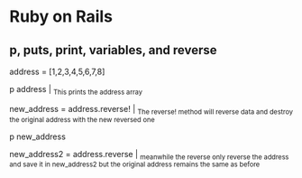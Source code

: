 # Ruby on Rails

## p, puts, print, variables, and reverse
address = [1,2,3,4,5,6,7,8]

p address       |    <sub>This prints the address array</sub>

new_address = address.reverse!      |   <sub>The reverse! method will reverse data and destroy the original address with the new reversed one</sub>

p new_address

new_address2 = address.reverse        |  <sub> meanwhile the reverse only reverse the address and save it in new_address2 but the original address remains the same as before </sub>